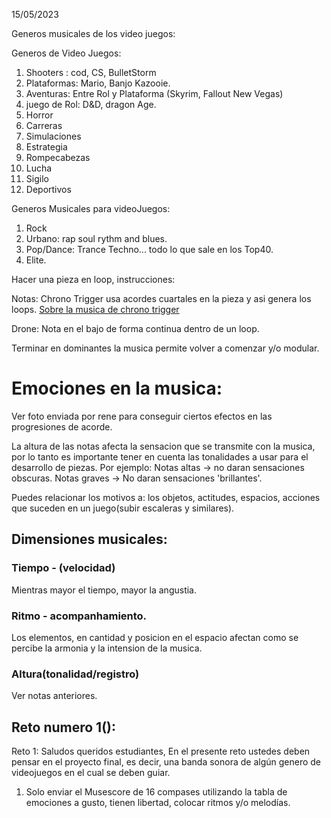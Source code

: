 15/05/2023

Generos musicales de los video juegos:

Generos de Video Juegos:
1. Shooters : cod, CS, BulletStorm
2. Plataformas: Mario, Banjo Kazooie.
3. Aventuras: Entre Rol y Plataforma (Skyrim, Fallout New Vegas)
4. juego de Rol: D&D, dragon Age.
5. Horror
6. Carreras
7. Simulaciones
8. Estrategia
9. Rompecabezas
10. Lucha
11. Sigilo
12. Deportivos

Generos Musicales para videoJuegos:
1. Rock
2. Urbano: rap soul rythm and blues.
3. Pop/Dance: Trance Techno... todo lo que sale en los Top40.
4. Elite.


Hacer una pieza en loop, instrucciones:
 
 Notas: Chrono Trigger usa acordes cuartales en la pieza y asi genera los loops. [Sobre la musica de chrono trigger](https://www.youtube.com/watch?v=5zGqN1ZOEJQ)

 Drone: Nota en el bajo de forma continua dentro de un loop.

 Terminar en dominantes la musica permite volver a comenzar y/o modular.


# Emociones en la musica:

Ver foto enviada por rene para conseguir ciertos efectos en las progresiones de acorde.

La altura de las notas afecta la sensacion que se transmite con la musica, por lo tanto es importante tener en cuenta las tonalidades a usar para el desarrollo de piezas. Por ejemplo:
Notas altas -> no daran sensaciones obscuras.
Notas graves -> No daran sensaciones 'brillantes'.


Puedes relacionar los motivos a: los objetos, actitudes, espacios, acciones que suceden en un juego(subir escaleras y similares).



## Dimensiones musicales:

### Tiempo - (velocidad) 

Mientras mayor el tiempo, mayor la angustia.

### Ritmo - acompanhamiento.

Los elementos, en cantidad y posicion en el espacio afectan como se percibe la armonia y la intension de la musica.

### Altura(tonalidad/registro)
Ver notas anteriores.


## Reto numero 1():

Reto 1:
Saludos queridos estudiantes,
En el presente reto ustedes deben pensar en el proyecto final, es decir, una banda sonora de algún genero de videojuegos en el cual se deben guiar.
1. Solo enviar el Musescore de 16 compases utilizando la tabla de emociones a gusto, tienen libertad, colocar ritmos y/o melodías.


